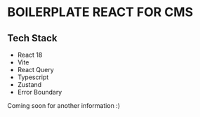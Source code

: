 # BOILERPLATE REACT FOR CMS

## Tech Stack

- React 18
- Vite
- React Query
- Typescript
- Zustand
- Error Boundary

Coming soon for another information :)
